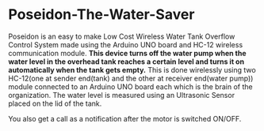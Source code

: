 # Poseidon-The-Water-Saver
Poseidon is an easy to make Low Cost Wireless Water Tank Overflow Control System made using the Arduino UNO board and HC-12 wireless communication module.
<b>This device turns off the water pump when the water level in the overhead tank reaches a certain level and turns it on automatically
when the tank gets empty.</b> This is done wirelessly using two HC-12(one at sender end(tank) and the other at receiver end(water pump)) 
module connected to an Arduino UNO board each which is the brain of the organization. The water level is measured using an Ultrasonic 
Sensor placed on the lid of the tank.

You also get a call as a notification after the motor is switched ON/OFF.   
